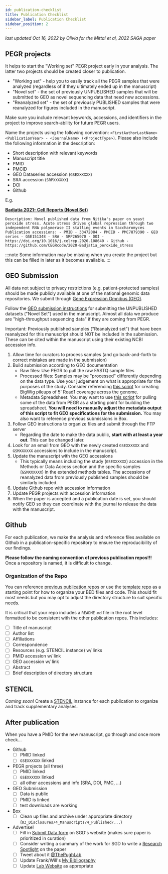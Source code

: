 ```yaml
---
id: publication-checklist
title: Publication Checklist
sidebar_label: Publication Checklist
sidebar_position: 2
---
```


*last updated Oct 16, 2022 by Olivia for the Mittal et al, 2022 SAGA paper*

## PEGR projects
It helps to start the "Working set" PEGR project early in your analysis. The latter two projects should be created closer to publication.

- "Working set" - help you to easily track all the PEGR samples that were analyzed (regardless of if they ultimately ended up in the manuscript)
- "Novel set" - the set of previously UNPUBLISHED samples that will be submitted to GEO as novel sequencing data that need new accessions.
- "Reanalyzed set" - the set of previously PUBLISHED samples that were reanalyzed for figures included in the manuscript.

Make sure you include relevant keywords, accessions, and identifiers in the project to improve search-ability for future PEGR users.

Name the projects using the following convention: `<FirstAuthorLastName> <PublicationYear> - <JournalName> (<ProjectType>)`. Please also include the following information in the description:
- Short description with relevant keywords
- Manuscript title
- PMID
- PMCID
- GEO Dataseries accession (`GSEXXXXXX`)
- SRA accession (`SRPXXXXXX`)
- DOI
- Github

E.g.

**[Badjatia 2021- Cell Reports (Novel Set)](https://www.pegr.org/pegr/project/show/1251)**

`Description: Novel published data from Nitika's paper on yeast peroxide stress. Acute stress drives global repression through two independent RNA polymerase II stalling events in Saccharomyces Publication accessions: - PMID - 33472084 - PMCID - PMC7879390 - GEO series - GSE151348 - SRA - SRP265070 - DOI - https://doi.org/10.1016/j.celrep.2020.108640 - Github - https://github.com/CEGRcode/2020-Badjatia_peroxide_stress`

:::note
Some information may be missing when you create the project but this can be filled in later as it becomes available.
:::

## GEO Submission
All data not subject to privacy restrictions (e.g. patient-protected samples) should be made publicly available at one of the national genomic data repositories. We submit through [Gene Expression Omnibus (GEO)](https://www.ncbi.nlm.nih.gov/geo/).

Follow the [GEO submission instructions](https://www.ncbi.nlm.nih.gov/geo/info/submission.html) for submitting the UNPUBLISHED datasets ("Novel Set") used in the manuscript. Almost all data we produce are "high-throughput sequencing data" if they are coming from PEGR.

Important: Previously published samples ("Reanalyzed set") that have been reanalyzed for this manuscript should NOT be included in the submission. These can be cited within the manuscript using their existing NCBI accession info.

1. Allow time for curators to process samples (and go back-and-forth to correct mistakes are made in the submission)
2. Build submission according to GEO documentation
    - Raw files: Use PEGR to pull the raw FASTQ sample files
    - Processed files: Samples may be "processed" differently depending on the data type. Use your judgement on what is appropriate for the purposes of the study. Consider referencing [this script](https://github.com/CEGRcode/2022-Mittal_SAGA/blob/main/03_Bulk_Processing/job/bulk_geo_tracks.pbs) for creating BigWig pileups of 5' Read1 coverage across the genome.
    - Metadata Spreadsheet: You may want to use [this script](https://github.com/CEGRcode/2022-Mittal_SAGA) for pulling some of the data from PEGR as a starting point for building the spreadsheet. **You will need to manually adjust the metadata output of this script to fit GEO specifications for the submission.** You may also want to reference previous submissions in Box.
3. Follow GEO instructions to organize files and submit through the FTP server
    - Regarding the date to make the data public, **start with at least a year out**. This can be changed later.
4. Look for an email from GEO with the newly created `GSEXXXXXX` and `GSMXXXXXX` accessions to include in the manuscript.
5. Update the manuscript with the GEO accessions
    - This typically means including the study (`GSEXXXXXX`) accession in the Methods or Data Access section and the specific samples (`GSMXXXXXX`) in the extended methods tables. The accessions of reanalyzed data from previously published samples should be similarly included.
6. Update Github repo with accession information
7. Update PEGR projects with accession information
8. When the paper is accepted and a publication date is set, you should notify GEO so they can coordinate with the journal to release the data with the manuscript.


## Github
For each publication, we make the analysis and reference files available on Github in a publication-specific repository to ensure the reproducibility of our findings.

**Please follow the naming convention of previous publication repos!!!** Once a repository is named, it is difficult to change.

### Organization of the Repo
You can reference [previous publication repos][mittal-repo] or use the [template repo][template-repo] as a starting point for how to organize your BED files and code. This should fit most needs but you may opt to adjust the directory structure to suit specific needs.

It is critical that your repo includes a `README.md` file in the root level formatted to be consistent with the other publication repos. This includes:
- [ ] Title of manuscript
- [ ] Author list
- [ ] Affiliations
- [ ] Correspondence
- [ ] Resources (e.g. STENCIL instance) w/ links
- [ ] PMID accession w/ link
- [ ] GEO accession w/ link
- [ ] Abstract
- [ ] Brief description of directory structure

## STENCIL
*Coming soon!*
Create a [STENCIL](https://pughlab.mbg.cornell.edu/stencil/) instance for each publication to organize and track supplementary analyses.

## After publication
When you have a PMID for the new manuscript, go through and once more check...
- Github
  - [ ] PMID linked
  - [ ] `GSEXXXXXX` linked
- PEGR projects (all three)
  - [ ] PMID linked
  - [ ] `GSEXXXXXX` linked
  - [ ] all other accessions and info (SRA, DOI, PMC, ...)
- GEO Submission
  - [ ] Data is public
  - [ ] PMID is linked
  - [ ] test downloads are working
- Box
  - [ ] Clean up files and archive under appropriate directory (`03_Disclosures/4_Manuscripts/4_Published/...`)
- Advertise!
  - [ ] Fill in [Submit Data form](https://www.yeastgenome.org/submitData) on SGD's website (makes sure paper is prioritized in curation)
  - [ ] Consider writing a summary of the work for SGD to write a [Research Spotlight](https://www.yeastgenome.org/blog/category/research-spotlight) on the paper
  - [ ] Tweet about it [@ThePughLab](https://twitter.com/thepughlab?lang=en)
  - [ ] Update Frank/Will's [My Bibliography](https://www.ncbi.nlm.nih.gov/sites/myncbi/benjamin.pugh.1/bibliography/40517395/public/?sort=date&direction=descending)
  - [ ] Update [Lab Website](http://pughlab.mbg.cornell.edu/) as appropriate

[mittal-repo]:https://github.com/CEGRcode/2022-Mittal_SAGA
[template-repo]:https://github.com/CEGRcode/20XX-LastName_Journal
